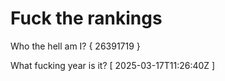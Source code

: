 # Fuck the rankings

Who the hell am I?
{ 26391719 }

What fucking year is it?
[ 2025-03-17T11:26:40Z ]
